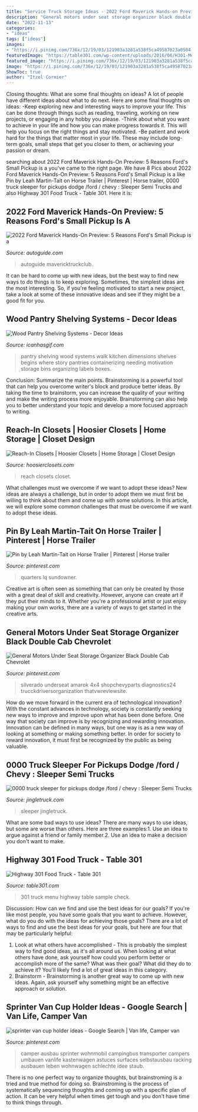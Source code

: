 ```yaml
---
title: "Service Truck Storage Ideas - 2022 Ford Maverick Hands-on Preview: 5 Reasons Ford&#039;s Small Pickup Is A"
description: "General motors under seat storage organizer black double cab chevrolet"
date: "2022-11-13"
categories:
- "ideas"
tags: ["ideas"]
images:
- "https://i.pinimg.com/736x/12/19/03/121903a3281a538f5ca49587023a0504--horse-supplies-trailer-interior.jpg"
featuredImage: "https://table301.com/wp-content/uploads/2016/06/H301-MenuBoard.jpg"
featured_image: "https://i.pinimg.com/736x/12/19/03/121903a3281a538f5ca49587023a0504--horse-supplies-trailer-interior.jpg"
image: "https://i.pinimg.com/736x/12/19/03/121903a3281a538f5ca49587023a0504--horse-supplies-trailer-interior.jpg"
ShowToc: true
author: "Itzel Cormier"
---
```



Closing thoughts: What are some final thoughts on ideas?
A lot of people have different ideas about what to do next. Here are some final thoughts on ideas: 
-Keep exploring new and interesting ways to improve your life. This can be done through things such as reading, traveling, working on new projects, or engaging in any hobby you please.
-Think about what you want to achieve in your life and how you can make progress towards it. This will help you focus on the right things and stay motivated. 
-Be patient and work hard for the things that matter most in your life. These may include long-term goals, small steps that get you closer to them, or achieving your passion or dream.

	

		
searching about 2022 Ford Maverick Hands-On Preview: 5 Reasons Ford&#039;s Small Pickup is a you've came to the right page. We have 8 Pics about 2022 Ford Maverick Hands-On Preview: 5 Reasons Ford&#039;s Small Pickup is a like Pin by Leah Martin-Tait on Horse Trailer | Pinterest | Horse trailer, 0000 truck sleeper for pickups dodge /ford / chevy : Sleeper Semi Trucks and also Highway 301 Food Truck - Table 301. Here it is:
		
    
## 2022 Ford Maverick Hands-On Preview: 5 Reasons Ford&#039;s Small Pickup Is A

<img loading=lazy src="https://www.autoguide.com/blog/wp-content/gallery/2022-ford-maverick-hands-on-preview-2021-07-26/2022-Ford-Maverick-Hands-On-Preview-35.jpg" onerror="this.onerror=null;this.src='https://tse4.mm.bing.net/th?id=OIP.H4RpW_8DJ6U_Fe2Z_TtNPAHaE8&amp;pid=15.1';" alt="2022 Ford Maverick Hands-On Preview: 5 Reasons Ford&#039;s Small Pickup is a">

_Source: autoguide.com_

>autoguide mavericktruckclub. 

	

It can be hard to come up with new ideas, but the best way to find new ways to do things is to keep exploring. Sometimes, the simplest ideas are the most interesting. So, if you're feeling motivated to start a new project, take a look at some of these innovative ideas and see if they might be a good fit for you.

    
## Wood Pantry Shelving Systems - Decor Ideas

<img loading=lazy src="https://www.icanhasgif.com/wp-content/uploads/2016/02/Wood-Pantry-Shelving-Systems.jpg" onerror="this.onerror=null;this.src='https://tse3.mm.bing.net/th?id=OIP.qLe9Htws5rrBHWGiwHcCygHaLI&amp;pid=15.1';" alt="Wood Pantry Shelving Systems - Decor Ideas">

_Source: icanhasgif.com_

>pantry shelving wood systems walk kitchen dimensions shelves begins where story pantries containerizing needing motivation storage bins organizing labels boxes. 

	

Conclusion: Summarize the main points.
Brainstorming is a powerful tool that can help you overcome writer's block and produce better ideas. By taking the time to brainstorm, you can increase the quality of your writing and make the writing process more enjoyable. Brainstorming can also help you to better understand your topic and develop a more focused approach to writing.

    
## Reach-In Closets | Hoosier Closets | Home Storage | Closet Design

<img loading=lazy src="https://hoosierclosets.com/wp-content/uploads/2018/07/Closets_Reach-In_White-with-drawers-floor-standing.jpg" onerror="this.onerror=null;this.src='https://tse1.mm.bing.net/th?id=OIP.JRgYtzyctDj_-tmUQabigQHaJ4&amp;pid=15.1';" alt="Reach-In Closets | Hoosier Closets | Home Storage | Closet Design">

_Source: hoosierclosets.com_

>reach closets closet. 

	

What challenges must we overcome if we want to adopt these ideas?
New ideas are always a challenge, but in order to adopt them we must first be willing to think about them and come up with some solutions. In this article, we will explore some common challenges that must be overcome if we want to adopt these ideas.

    
## Pin By Leah Martin-Tait On Horse Trailer | Pinterest | Horse Trailer

<img loading=lazy src="https://i.pinimg.com/736x/12/19/03/121903a3281a538f5ca49587023a0504--horse-supplies-trailer-interior.jpg" onerror="this.onerror=null;this.src='https://tse2.mm.bing.net/th?id=OIP.Q7vB1d4sO1GfNHy8cZb8gAHaLH&amp;pid=15.1';" alt="Pin by Leah Martin-Tait on Horse Trailer | Pinterest | Horse trailer">

_Source: pinterest.com_

>quarters lq sundowner. 

	

Creative art is often seen as something that can only be created by those with a great deal of skill and creativity. However, anyone can create art if they put their minds to it. Whether you're a professional artist or just enjoy making your own works, there are a variety of ways to get started in the creative arts.

    
## General Motors Under Seat Storage Organizer Black Double Cab Chevrolet

<img loading=lazy src="https://i.pinimg.com/736x/52/ae/a8/52aea8fccc56e7c9614a976034afe9a2.jpg" onerror="this.onerror=null;this.src='https://tse4.mm.bing.net/th?id=OIP.bkjOU8Aa9NcljOoMlnJMFAHaHa&amp;pid=15.1';" alt="General Motors Under Seat Storage Organizer Black Double Cab Chevrolet">

_Source: pinterest.com_

>silverado underseat amarok 4x4 shopchevyparts diagnostics24 trucckdriversorganization thatvwreviewsite. 

	

How do we move forward in the current era of technological innovation? With the constant advances in technology, society is constantly seeking new ways to improve and improve upon what has been done before. One way that society can improve is by recognizing and rewarding innovation. Innovation can be defined in many ways, but one way is as a new way of looking at something or making something better. In order for society to reward innovation, it must first be recognized by the public as being valuable.

    
## 0000 Truck Sleeper For Pickups Dodge /ford / Chevy : Sleeper Semi Trucks

<img loading=lazy src="https://jingletruck.com/img/truck-sleeper-for-pickup-dodge-ford-chevy-commercial-191955628542-4.jpg" onerror="this.onerror=null;this.src='https://tse3.mm.bing.net/th?id=OIP.sqdovASKrvQkwqZjN6MgnwHaEK&amp;pid=15.1';" alt="0000 truck sleeper for pickups dodge /ford / chevy : Sleeper Semi Trucks">

_Source: jingletruck.com_

>sleeper jingletruck. 

	

What are some bad ways to use ideas?
There are many ways to use ideas, but some are worse than others. Here are three examples:1. Use an idea to argue against a friend or family member.2. Use an idea to make a decision you don't want to make.
    
## Highway 301 Food Truck - Table 301

<img loading=lazy src="https://table301.com/wp-content/uploads/2016/06/H301-MenuBoard.jpg" onerror="this.onerror=null;this.src='https://tse4.mm.bing.net/th?id=OIP.v9xhO82057owL0xlZg07ngHaNL&amp;pid=15.1';" alt="Highway 301 Food Truck - Table 301">

_Source: table301.com_

>301 truck menu highway table sample check. 

	

Discussion: How can we find and use the best ideas for our goals?
If you're like most people, you have some goals that you want to achieve. However, what do you do with the ideas for achieving those goals? 
There are a lot of ways to find and use the best ideas for your goals, but here are four that may be particularly helpful: 

1) Look at what others have accomplished - This is probably the simplest way to find good ideas, as it's all around us. When looking at what others have done, ask yourself how could you perform better or accomplish more of the same? What was their goal? What did they do to achieve it? You'll likely find a lot of great ideas in this category. 
2) Brainstorm - Brainstorming is another great way to come up with new ideas. Again, ask yourself why something might be an effective approach or solution.

    
## Sprinter Van Cup Holder Ideas - Google Search | Van Life, Camper Van

<img loading=lazy src="https://i.pinimg.com/736x/ff/a6/c7/ffa6c72299ab5763e8cf7000f111c483.jpg" onerror="this.onerror=null;this.src='https://tse3.mm.bing.net/th?id=OIP.SCPeeGJzQVTdMxLAvZsIAwHaJ4&amp;pid=15.1';" alt="sprinter van cup holder ideas - Google Search | Van life, Camper van">

_Source: pinterest.com_

>camper ausbau sprinter wohnmobil campingbus transporter campers umbauen vanlife kastenwagen astuces surfaces selbstausbau racking ausbauen leben wohnwagen schlechte idee staub. 

	

There is no one perfect way to organize thoughts, but brainstroming is a tried and true method for doing so. Brainstroming is the process of systematically sequencing thoughts and coming up with a specific plan of action. It can be very helpful when times get tough and you don’t have time to think things through.

